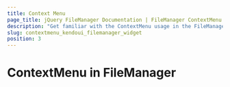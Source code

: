 ```yaml
---
title: Context Menu
page_title: jQuery FileManager Documentation | FileManager ContextMenu | Kendo UI
description: "Get familiar with the ContextMenu usage in the FileManager component, in order to delete add or move files"
slug: contextmenu_kendoui_filemanager_widget
position: 3
---
```


# ContextMenu in FileManager
